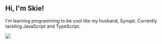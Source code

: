 ## Hi, I'm Skie!

I'm learning programming to be cool like my husband, Synqat. Currently tackling JavaScript and TypeScript.

![](https://api.visitorbadge.io/api/VisitorHit?user=bwuggu&repo=github-visitors-badge&countColor=%23f588b5)
